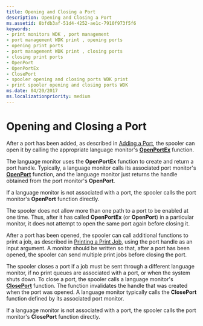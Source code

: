 ```yaml
---
title: Opening and Closing a Port
description: Opening and Closing a Port
ms.assetid: 8bfdb3af-51d4-4252-ae1c-7910f973f5f6
keywords:
- print monitors WDK , port management
- port management WDK print , opening ports
- opening print ports
- port management WDK print , closing ports
- closing print ports
- OpenPort
- OpenPortEx
- ClosePort
- spooler opening and closing ports WDK print
- print spooler opening and closing ports WDK
ms.date: 04/20/2017
ms.localizationpriority: medium
---
```


# Opening and Closing a Port





After a port has been added, as described in [Adding a Port](adding-a-port.md), the spooler can open it by calling the appropriate language monitor's [**OpenPortEx**](/previous-versions/ff559596(v=vs.85)) function.

The language monitor uses the **OpenPortEx** function to create and return a port handle. Typically, a language monitor calls its associated port monitor's [**OpenPort**](/windows-hardware/drivers/ddi/winsplp/nf-winsplp-openport) function, and the language monitor just returns the handle obtained from the port monitor's **OpenPort**.

If a language monitor is not associated with a port, the spooler calls the port monitor's **OpenPort** function directly.

The spooler does not allow more than one path to a port to be enabled at one time. Thus, after it has called **OpenPortEx** (or **OpenPort**) in a particular monitor, it does not attempt to open the same port again before closing it.

After a port has been opened, the spooler can call additional functions to print a job, as described in [Printing a Print Job](printing-a-print-job.md), using the port handle as an input argument. A monitor should be written so that, after a port has been opened, the spooler can send multiple print jobs before closing the port.

The spooler closes a port if a job must be sent through a different language monitor, if no print queues are associated with a port, or when the system shuts down. To close a port, the spooler calls a language monitor's [**ClosePort**](/windows-hardware/drivers/ddi/winsplp/nf-winsplp-closeport) function. The function invalidates the handle that was created when the port was opened. A language monitor typically calls the **ClosePort** function defined by its associated port monitor.

If a language monitor is not associated with a port, the spooler calls the port monitor's **ClosePort** function directly.

 

